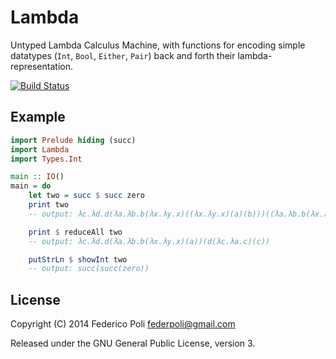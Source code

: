 # Lambda

Untyped Lambda Calculus Machine, with functions for encoding simple datatypes (`Int`, `Bool`, `Either`, `Pair`) back and forth their lambda-representation.

[![Build Status](https://travis-ci.org/fpoli/lambda.svg?branch=master)](https://travis-ci.org/fpoli/lambda)

## Example

```haskell
import Prelude hiding (succ)
import Lambda
import Types.Int

main :: IO()
main = do
	let two = succ $ succ zero
	print two
	-- output: λc.λd.d(λa.λb.b(λx.λy.x)((λx.λy.x)(a)(b)))((λa.λb.b(λx.λy.x)((λx.λy.x)(a)(b)))(c)(d))

	print $ reduceAll two
	-- output: λc.λd.d(λa.λb.b(λx.λy.x)(a))(d(λc.λa.c)(c))

	putStrLn $ showInt two
	-- output: succ(succ(zero))
```

## License

Copyright (C) 2014 Federico Poli <federpoli@gmail.com>

Released under the GNU General Public License, version 3.

